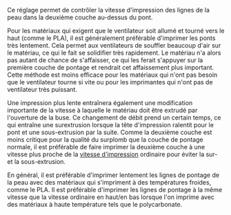 Ce réglage permet de contrôler la vitesse d'impression des lignes de la peau dans la deuxième couche au-dessus du pont.

Pour les matériaux qui exigent que le ventilateur soit allumé et tourné vers le haut (comme le PLA), il est généralement préférable d'imprimer les ponts très lentement. Cela permet aux ventilateurs de souffler beaucoup d'air sur le matériau, ce qui le fait se solidifier très rapidement. Le matériau n'a alors pas autant de chance de s'affaisser, ce qui les ferait s'appuyer sur la première couche de pontage et rendrait cet affaissement plus important. Cette méthode est moins efficace pour les matériaux qui n'ont pas besoin que le ventilateur tourne si vite ou pour les imprimantes qui n'ont pas de ventilateur très puissant.

Une impression plus lente entraînera également une modification importante de la vitesse à laquelle le matériau doit être extrudé par l'ouverture de la buse. Ce changement de débit prend un certain temps, ce qui entraîne une surextrusion lorsque la tête d'impression ralentit pour le pont et une sous-extrusion par la suite. Comme la deuxième couche est moins critique pour la qualité du surplomb que la couche de pontage normale, il est préférable de faire imprimer la deuxième couche à une vitesse plus proche de la [vitesse d'impression](../speed/speed_topbottom.md) ordinaire pour éviter la sur- et la sous-extrusion.

En général, il est préférable d'imprimer lentement les lignes de pontage de la peau avec des matériaux qui s'impriment à des températures froides, comme le PLA. Il est préférable d'imprimer les lignes de pontage à la même vitesse que la vitesse ordinaire en haut/en bas lorsque l'on imprime avec des matériaux à haute température tels que le polycarbonate.

